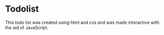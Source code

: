 # Todolist
This todo list was created using html and css and was made interactive with the aid of JavaScript.
